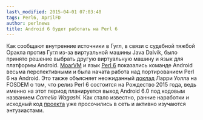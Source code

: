```yaml
---
last\_modified: 2015-04-01 07:03:40
tags: Perl6, AprilFD
author: perlnews
title: Android 6 будет работать на Perl 6
---
```

Как сообщают внутренние источники в Гугл, в связи с судебной тяжбой Оракла
против Гугл из-за виртуальной машины Java Dalvik, было принято решение выбрать
другую виртуальную машину и язык для платформы Android.
[MoarVM](http://www.moarvm.com/) и язык [Perl 6](http://perl6.org/) показались
команде Android весьма перспективными и была начата работа над портированием
Perl 6 на Android. Это также объясняет неожиданный
[доклад](http://perlnews.ru/blog/2015/02/02/perl6-on-christmas-2015.html) Ларри
Уолла на FOSDEM о том, что релиз Perl 6 состоится на Рождество 2015 года, ведь
именно на этот период планируется выход Android 6.0 под кодовым названием
_Camelia Wagashi_. Как стало известно, ранние наработки и исходный код
[проекта](https://code.google.com/p/perldroid/) уже просочились в сеть и
активно изучаются энтузиастами.
